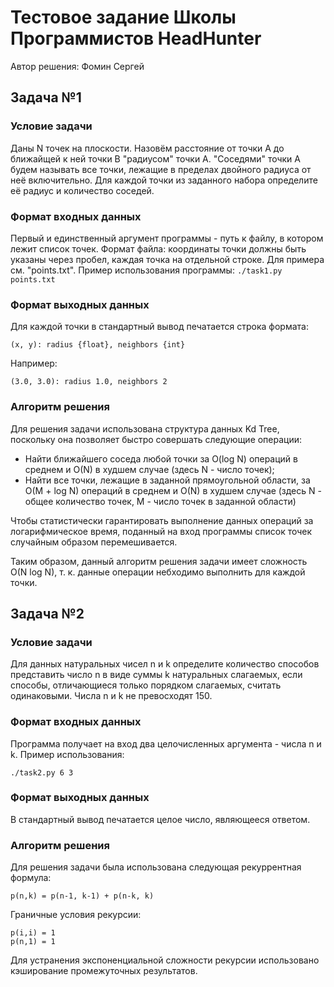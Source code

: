 # Тестовое задание Школы Программистов HeadHunter
Автор решения: Фомин Сергей

## Задача №1
### Условие задачи
Даны N точек на плоскости. Назовём расстояние от точки A
до ближайщей к ней точки B "радиусом" точки A. "Соседями"
точки A будем называть все точки, лежащие в пределах
двойного радиуса от неё включительно.
Для каждой точки из заданного набора определите её радиус
и количество соседей.

### Формат входных данных
Первый и единственный аргумент программы - путь к файлу,
в котором лежит список точек.
Формат файла: координаты точки должны быть указаны
через пробел, каждая точка на отдельной строке. 
Для примера см. "points.txt".
Пример использования программы:
`./task1.py points.txt`

### Формат выходных данных
Для каждой точки в стандартный вывод печатается строка формата:

`(x, y): radius {float}, neighbors {int}`

Например:

`(3.0, 3.0): radius 1.0, neighbors 2`

### Алгоритм решения
Для решения задачи использована структура данных Kd Tree,
поскольку она позволяет быстро совершать следующие операции:
* Найти ближайшего соседа любой точки за O(log N)
  операций в среднем и O(N) в худшем случае
  (здесь N - число точек);
* Найти все точки, лежащие в заданной прямоугольной области,
  за O(M + log N) операций в среднем и O(N) в худшем случае
  (здесь N - общее количество точек, M - число точек в
  заданной области)

Чтобы статистически гарантировать выполнение данных операций
за логарифмическое время, поданный на вход программы список
точек случайным образом перемешивается.

Таким образом, данный алгоритм решения задачи имеет сложность
O(N log N), т. к. данные операции небходимо выполнить для
каждой точки.


## Задача №2
### Условие задачи
Для данных натуральных чисел n и k определите
количество способов представить число n в виде суммы k
натуральных слагаемых, если способы, отличающиеся только
порядком слагаемых, считать одинаковыми. Числа n и k
не превосходят 150.

### Формат входных данных
Программа получает на вход два целочисленных аргумента -
числа n и k. Пример использования:

`./task2.py 6 3`

### Формат выходных данных
В стандартный вывод печатается целое число, являющееся ответом.

### Алгоритм решения
Для решения задачи была использована следующая рекуррентная формула:

`p(n,k) = p(n-1, k-1) + p(n-k, k)`

Граничные условия рекурсии:
```
p(i,i) = 1
p(n,1) = 1
```

Для устранения экспоненциальной сложности рекурсии использовано
кэширование промежуточных результатов.
